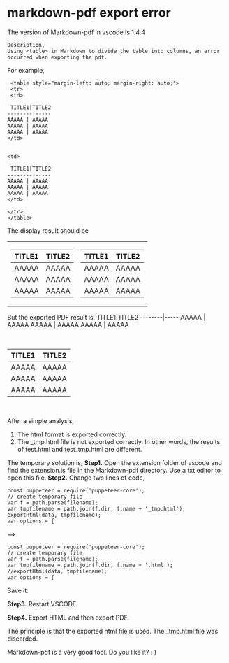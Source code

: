 
# markdown-pdf export error

The version of Markdown-pdf in vscode is 1.4.4

```
Description,
Using <table> in Markdown to divide the table into columns, an error occurred when exporting the pdf.
```
For example,

```
 <table style="margin-left: auto; margin-right: auto;">
 <tr>
 <td>

 TITLE1|TITLE2
--------|-----
AAAAA | AAAAA
AAAAA | AAAAA
AAAAA | AAAAA
</td>


<td> 

 TITLE1|TITLE2
--------|-----
AAAAA | AAAAA
AAAAA | AAAAA
AAAAA | AAAAA
</td>

</tr>
</table>
```

The display result should be


 <table style="margin-left: auto; margin-right: auto;">
 <tr>
 <td>

 TITLE1|TITLE2
--------|-----
AAAAA | AAAAA
AAAAA | AAAAA
AAAAA | AAAAA
</td>


<td> 

 TITLE1|TITLE2
--------|-----
AAAAA | AAAAA
AAAAA | AAAAA
AAAAA | AAAAA
</td>

</tr>
</table>

But the exported PDF result is,
 TITLE1|TITLE2
--------|-----
AAAAA | AAAAA
AAAAA | AAAAA
AAAAA | AAAAA

&nbsp;

TITLE1|TITLE2
--------|-----
AAAAA | AAAAA
AAAAA | AAAAA
AAAAA | AAAAA

&nbsp;

After a simple analysis,
1. The html format is exported correctly.
2. The _tmp.html file is not exported correctly.
In other words, the results of test.html and test_tmp.html are different.

The temporary solution is,
**Step1.**
Open the extension folder of vscode and find the extension.js file in the Markdown-pdf directory. Use a txt editor to open this file.
**Step2.**
Change two lines of code,
```
const puppeteer = require('puppeteer-core');
// create temporary file
var f = path.parse(filename);
var tmpfilename = path.join(f.dir, f.name + '_tmp.html');
exportHtml(data, tmpfilename);
var options = {
```
==>
```
const puppeteer = require('puppeteer-core');
// create temporary file
var f = path.parse(filename);
var tmpfilename = path.join(f.dir, f.name + '.html');
//exportHtml(data, tmpfilename);
var options = {
```
Save it.

**Step3.**
Restart VSCODE.

**Step4.**
Export HTML and then export PDF.

The principle is that the exported html file is used. The _tmp.html file was discarded.


Markdown-pdf is a very good tool. Do you like it? : )
